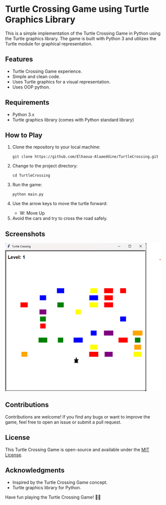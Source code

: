   <h1>Turtle Crossing Game using Turtle Graphics Library</h1>

  <p>This is a simple implementation of the Turtle Crossing Game in Python using the Turtle graphics library. The game is built with Python 3 and utilizes the Turtle module for graphical representation.</p>

  <h2>Features</h2>

  <ul>
        <li>Turtle Crossing Game experience.</li>
        <li>Simple and clean code.</li>
        <li>Uses Turtle graphics for a visual representation.</li>
        <li>Uses OOP python.</li>
    </ul>

  <h2>Requirements</h2>

  <ul>
        <li>Python 3.x</li>
        <li>Turtle graphics library (comes with Python standard library)</li>
    </ul>

  <h2>How to Play</h2>

  <ol>
        <li>Clone the repository to your local machine:</li>
        <pre><code>git clone https://github.com/Elhaoua-Alaaeddine/TurtleCrossing.git</code></pre>

 <li>Change to the project directory:</li>
        <pre><code>cd TurtleCrossing</code></pre>

  <li>Run the game:</li>
        <pre><code>python main.py</code></pre>

  <li>Use the arrow keys to move the turtle forward:</li>
        <ul>
            <li>W: Move Up</li>
        </ul>

  <li>Avoid the cars and try to cross the road safely.</li>
  </ol>

  <h2>Screenshots</h2>

  <img src="/Screenshot.png">

  <h2>Contributions</h2>

  <p>Contributions are welcome! If you find any bugs or want to improve the game, feel free to open an issue or submit a pull request.</p>

   <h2>License</h2>

   <p>This Turtle Crossing Game is open-source and available under the <a href="LICENSE">MIT License</a>.</p>

  <h2>Acknowledgments</h2>

  <ul>
        <li>Inspired by the Turtle Crossing Game concept.</li>
        <li>Turtle graphics library for Python.</li>
    </ul>

  <p>Have fun playing the Turtle Crossing Game! 🐢🚗</p>
